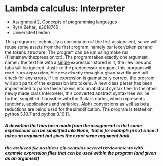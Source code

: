 # Lambda calculus: Interpreter
- Assignment 2, Concepts of programming languages
- Ryan Behari, s3618765
- Universiteit Leiden

This program is technically a continuation of the first assignment, so we will reuse some assets from the first program, namely our lexer/tokenizer and the tokens structure. The program can be run using make run {filenamewithexpression.txt}. The program takes exactly one argument, namely the text file with a <u>single</u> expression stored in it, the newlines and tabs will be ignored. Just like the predecessor program, this program will read in an expression, but now directly through a given text file and will check for any errors, if the expression is gramatically correct, the program will split parts of the expression into tokens. A new class parser has been implemented to parse these tokens into an abstract syntax tree. In the other newly made class Interpreter, this converted abstract syntax tree will be further simplified if possible with the 3 class nodes, which represents functions, applications and variables. Alpha conversions as well as beta reductions are being used for the simplification. The program is tested on python 3.10.7 and python 3.10.11.

##### A deviation that has been made from the assignment is that some expressions can be simplified into None, that is for example (λx x) since it takes an argument but gives the exact same argument back.

##### the archived file positives.zip contains several txt documents with example expression files that can be used within the program (and given as an argument)

